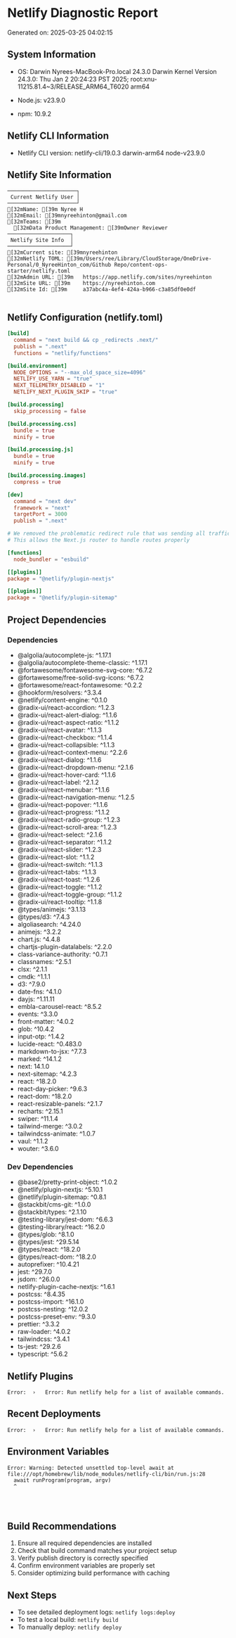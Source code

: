 # Netlify Diagnostic Report

Generated on: 2025-03-25 04:02:15

## System Information

* OS: Darwin Nyrees-MacBook-Pro.local 24.3.0 Darwin Kernel Version 24.3.0: Thu Jan  2 20:24:23 PST 2025; root:xnu-11215.81.4~3/RELEASE_ARM64_T6020 arm64

* Node.js: v23.9.0

* npm: 10.9.2


## Netlify CLI Information

* Netlify CLI version: netlify-cli/19.0.3 darwin-arm64 node-v23.9.0


## Netlify Site Information

```
──────────────────────┐
 Current Netlify User │
──────────────────────┘
[32mName: [39m Nyree H
[32mEmail: [39mnyreehinton@gmail.com
[32mTeams: [39m
  [32mData Product Management: [39mOwner Reviewer
────────────────────┐
 Netlify Site Info  │
────────────────────┘
[32mCurrent site: [39mnyreehinton
[32mNetlify TOML: [39m/Users/ree/Library/CloudStorage/OneDrive-Personal/0_NyreeHinton_com/Github Repo/content-ops-starter/netlify.toml
[32mAdmin URL: [39m   https://app.netlify.com/sites/nyreehinton
[32mSite URL: [39m    https://nyreehinton.com
[32mSite Id: [39m     a37abc4a-4ef4-424a-b966-c3a85df0e0df


```

## Netlify Configuration (netlify.toml)

```toml
[build]
  command = "next build && cp _redirects .next/"
  publish = ".next"
  functions = "netlify/functions"

[build.environment]
  NODE_OPTIONS = "--max_old_space_size=4096"
  NETLIFY_USE_YARN = "true"
  NEXT_TELEMETRY_DISABLED = "1"
  NETLIFY_NEXT_PLUGIN_SKIP = "true"

[build.processing]
  skip_processing = false

[build.processing.css]
  bundle = true
  minify = true

[build.processing.js]
  bundle = true
  minify = true

[build.processing.images]
  compress = true

[dev]
  command = "next dev"
  framework = "next"
  targetPort = 3000
  publish = ".next"

# We removed the problematic redirect rule that was sending all traffic to index.html
# This allows the Next.js router to handle routes properly

[functions]
  node_bundler = "esbuild"

[[plugins]]
package = "@netlify/plugin-nextjs"

[[plugins]]
package = "@netlify/plugin-sitemap"
```

## Project Dependencies

### Dependencies

* @algolia/autocomplete-js: ^1.17.1
* @algolia/autocomplete-theme-classic: ^1.17.1
* @fortawesome/fontawesome-svg-core: ^6.7.2
* @fortawesome/free-solid-svg-icons: ^6.7.2
* @fortawesome/react-fontawesome: ^0.2.2
* @hookform/resolvers: ^3.3.4
* @netlify/content-engine: ^0.1.0
* @radix-ui/react-accordion: ^1.2.3
* @radix-ui/react-alert-dialog: ^1.1.6
* @radix-ui/react-aspect-ratio: ^1.1.2
* @radix-ui/react-avatar: ^1.1.3
* @radix-ui/react-checkbox: ^1.1.4
* @radix-ui/react-collapsible: ^1.1.3
* @radix-ui/react-context-menu: ^2.2.6
* @radix-ui/react-dialog: ^1.1.6
* @radix-ui/react-dropdown-menu: ^2.1.6
* @radix-ui/react-hover-card: ^1.1.6
* @radix-ui/react-label: ^2.1.2
* @radix-ui/react-menubar: ^1.1.6
* @radix-ui/react-navigation-menu: ^1.2.5
* @radix-ui/react-popover: ^1.1.6
* @radix-ui/react-progress: ^1.1.2
* @radix-ui/react-radio-group: ^1.2.3
* @radix-ui/react-scroll-area: ^1.2.3
* @radix-ui/react-select: ^2.1.6
* @radix-ui/react-separator: ^1.1.2
* @radix-ui/react-slider: ^1.2.3
* @radix-ui/react-slot: ^1.1.2
* @radix-ui/react-switch: ^1.1.3
* @radix-ui/react-tabs: ^1.1.3
* @radix-ui/react-toast: ^1.2.6
* @radix-ui/react-toggle: ^1.1.2
* @radix-ui/react-toggle-group: ^1.1.2
* @radix-ui/react-tooltip: ^1.1.8
* @types/animejs: ^3.1.13
* @types/d3: ^7.4.3
* algoliasearch: ^4.24.0
* animejs: ^3.2.2
* chart.js: ^4.4.8
* chartjs-plugin-datalabels: ^2.2.0
* class-variance-authority: ^0.7.1
* classnames: ^2.5.1
* clsx: ^2.1.1
* cmdk: ^1.1.1
* d3: ^7.9.0
* date-fns: ^4.1.0
* dayjs: ^1.11.11
* embla-carousel-react: ^8.5.2
* events: ^3.3.0
* front-matter: ^4.0.2
* glob: ^10.4.2
* input-otp: ^1.4.2
* lucide-react: ^0.483.0
* markdown-to-jsx: ^7.7.3
* marked: ^14.1.2
* next: 14.1.0
* next-sitemap: ^4.2.3
* react: ^18.2.0
* react-day-picker: ^9.6.3
* react-dom: ^18.2.0
* react-resizable-panels: ^2.1.7
* recharts: ^2.15.1
* swiper: ^11.1.4
* tailwind-merge: ^3.0.2
* tailwindcss-animate: ^1.0.7
* vaul: ^1.1.2
* wouter: ^3.6.0

### Dev Dependencies

* @base2/pretty-print-object: ^1.0.2
* @netlify/plugin-nextjs: ^5.10.1
* @netlify/plugin-sitemap: ^0.8.1
* @stackbit/cms-git: ^1.0.0
* @stackbit/types: ^2.1.10
* @testing-library/jest-dom: ^6.6.3
* @testing-library/react: ^16.2.0
* @types/glob: ^8.1.0
* @types/jest: ^29.5.14
* @types/react: ^18.2.0
* @types/react-dom: ^18.2.0
* autoprefixer: ^10.4.21
* jest: ^29.7.0
* jsdom: ^26.0.0
* netlify-plugin-cache-nextjs: ^1.6.1
* postcss: ^8.4.35
* postcss-import: ^16.1.0
* postcss-nesting: ^12.0.2
* postcss-preset-env: ^9.3.0
* prettier: ^3.3.2
* raw-loader: ^4.0.2
* tailwindcss: ^3.4.1
* ts-jest: ^29.2.6
* typescript: ^5.6.2

## Netlify Plugins

```
Error:  ›   Error: Run netlify help for a list of available commands.

```

## Recent Deployments

```
Error:  ›   Error: Run netlify help for a list of available commands.

```

## Environment Variables

```
Error: Warning: Detected unsettled top-level await at file:///opt/homebrew/lib/node_modules/netlify-cli/bin/run.js:28
  await runProgram(program, argv)
  ^




```

## Build Recommendations

1. Ensure all required dependencies are installed
2. Check that build command matches your project setup
3. Verify publish directory is correctly specified
4. Confirm environment variables are properly set
5. Consider optimizing build performance with caching

## Next Steps

* To see detailed deployment logs: `netlify logs:deploy`
* To test a local build: `netlify build`
* To manually deploy: `netlify deploy`
